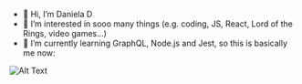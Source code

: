 - 👋 Hi, I’m Daniela D
- 👀 I’m interested in sooo many things (e.g. coding, JS, React, Lord of the Rings, video games...)
- 🌱 I’m currently learning GraphQL, Node.js and Jest, so this is basically me now:


![Alt Text](https://c.tenor.com/8wBCqZH60U8AAAAC/computer-cat.gif)
